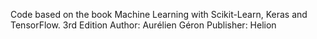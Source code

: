 Code based on the book Machine Learning with Scikit-Learn, Keras and TensorFlow. 3rd Edition
Author: Aurélien Géron
Publisher: Helion
